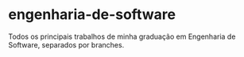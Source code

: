 # engenharia-de-software
Todos os principais trabalhos de minha graduação em Engenharia de Software, separados por branches.
